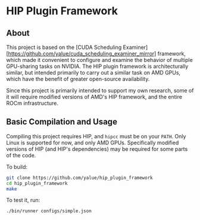 HIP Plugin Framework
====================

About
-----

This project is based on the [CUDA Scheduling Examiner][https://github.com/yalue/cuda_scheduling_examiner_mirror]
framework, which made it convenient to configure and examine the behavior of
multiple GPU-sharing tasks on NVIDIA.  The HIP plugin framework is
architecturally similar, but intended primarily to carry out a similar task on
AMD GPUs, which have the benefit of greater open-source availability.

Since this project is primarily intended to support my own research, some of it
will require modified versions of AMD's HIP framework, and the entire ROCm
infrastructure.

Basic Compilation and Usage
---------------------------

Compiling this project requires HIP, and `hipcc` must be on your `PATH`. Only
Linux is supported for now, and only AMD GPUs.  Specifically modified versions
of HIP (and HIP's dependencies) may be required for some parts of the code.

To build:

```bash
git clone https://github.com/yalue/hip_plugin_framework
cd hip_plugin_framework
make
```

To test it, run:

```bash
./bin/runner configs/simple.json
```

